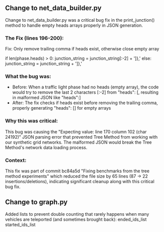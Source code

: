 ## Change to net_data_builder.py

Change to net_data_builder.py was a critical bug fix in the
print_junction() method to handle empty heads arrays properly in JSON
generation.

### The Fix (lines 196-200):

Fix: Only remove trailing comma if heads exist, otherwise close empty array

if len(phase.heads) > 0:
junction_string = junction_string[:-2] + ']},'
else:
junction_string = junction_string + ']},'

### What the bug was:

- Before: When a traffic light phase had no heads (empty array), the code would
  try to remove the last 2 characters [:-2] from "heads": [, resulting in
  malformed JSON like "heads":]
- After: The fix checks if heads exist before removing the trailing comma,
  properly generating "heads": [] for empty arrays

### Why this was critical:

This bug was causing the "Expecting value: line 170 column 102 (char 24192)"
JSON parsing error that prevented Tree Method from working with our synthetic
grid networks. The malformed JSON would break the Tree Method's network data
loading process.

### Context:

This fix was part of commit bc84a5d "Fixing benchmarks from the tree method
experiments" which reduced the file size by 65 lines (87 → 22
insertions/deletions), indicating significant cleanup along with this critical
bug fix.

## Change to graph.py

Added lists to prevent double counting that rarely happens when many vehicles are teleported (and sometimes brought back):
ended_ids_list
started_ids_list
